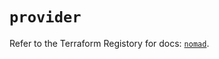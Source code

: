 # `provider`

Refer to the Terraform Registory for docs: [`nomad`](https://registry.terraform.io/providers/hashicorp/nomad/1.4.20/docs).
